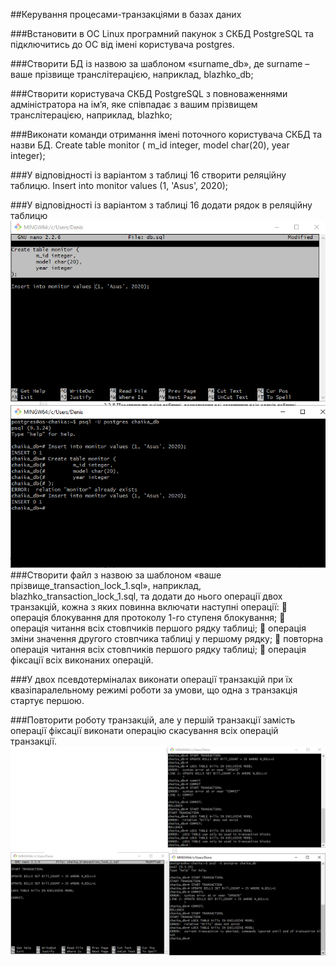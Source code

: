 ##Керування процесами-транзакціями в базах даних

###Встановити в ОС Linux програмний пакунок з СКБД PostgreSQL та підключитись до ОС від імені користувача postgres. 

###Створити БД із назвою за шаблоном  «surname_db», де surname – ваше прізвище транслітерацією, наприклад, blazhko_db; 

###Створити користувача СКБД PostgreSQL з повноваженнями адміністратора на ім’я, яке співпадає з вашим прізвищем транслітерацією, наприклад, blazhko; 
 
###Виконати команди отримання імені поточного користувача СКБД та назви БД. 
Create table monitor ( m_id integer,  model char(20), year integer); 

###У відповідності із варіантом з таблиці 16 створити реляційну таблицю. 
Insert into monitor values (1, 'Asus', 2020); 

###У відповідності із варіантом з таблиці 16 додати рядок в реляційну таблицю
![image](https://github.com/oleksandrblazhko/ai-216-chajka/blob/Laboratory-work-11/Laboratory-work-11/2.2.1.jpg)
###Створити файл з назвою за шаблоном «ваше прізвище_transaction_lock_1.sql», наприклад, blazhko_transaction_lock_1.sql, та додати до нього операції двох транзакцій, кожна з яких повинна включати наступні операції: 
	операція блокування для протоколу 1-го ступеня блокування; 
	операція читання всіх стовпчиків першого рядку таблиці; 
	операція зміни значення другого стовпчика таблиці у першому рядку; 
	повторна операція читання всіх стовпчиків першого рядку таблиці; 
	операція фіксації всіх виконаних операцій. 

###У двох псевдотерміналах виконати операції транзакцій при їх квазіпаралельному режимі роботи за умови, що одна з транзакція стартує першою. 

###Повторити роботу транзакцій, але у першій транзакції замість операції фіксації виконати операцію скасування всіх операцій транзакції. 
![image](https://github.com/oleksandrblazhko/ai-216-chajka/blob/Laboratory-work-11/Laboratory-work-11/2.3.jpg)
